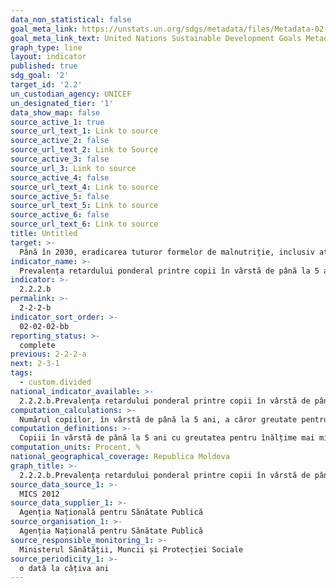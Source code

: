 ```yaml
---
data_non_statistical: false
goal_meta_link: https://unstats.un.org/sdgs/metadata/files/Metadata-02-02-02a.pdf
goal_meta_link_text: United Nations Sustainable Development Goals Metadata (pdf 232kB)
graph_type: line
layout: indicator
published: true
sdg_goal: '2'
target_id: '2.2'
un_custodian_agency: UNICEF
un_designated_tier: '1'
data_show_map: false
source_active_1: true
source_url_text_1: Link to source
source_active_2: false
source_url_text_2: Link to Source
source_active_3: false
source_url_3: Link to source
source_active_4: false
source_url_text_4: Link to source
source_active_5: false
source_url_text_5: Link to source
source_active_6: false
source_url_text_6: Link to source
title: Untitled
target: >-
  Până în 2030, eradicarea tuturor formelor de malnutriție, inclusiv atingerea până în 2025 a țintelor convenite la nivel internațional cu privire la greutatea și talia joasă la copiii sub vârsta de 5 ani, și abordarea necesităților nutriționale ale adolescentelor, femeilor însărcinate și celor care alăptează, cât și a persoanelor în vârstă
indicator_name: >-
  Prevalența retardului ponderal printre copii în vârstă de până la 5 ani
indicator: >-
  2.2.2.b
permalink: >-
  2-2-2-b
indicator_sort_order: >-
  02-02-02-bb
reporting_status: >-
  complete
previous: 2-2-2-a
next: 2-3-1
tags:
  - custom.divided
national_indicator_available: >-
  2.2.2.b.Prevalența retardului ponderal printre copii în vârstă de până la 5 ani
computation_calculations: >-
  Numărul copiilor, în vârstă de până la 5 ani, a căror greutate pentru vârsta respectivă este mai mică cu două deviații standard de la mediana populației de referință, raportat la numărul total de copii în vârstă de până la 5 ani.
computation_definitions: >-
  Copiii în vârstă de până la 5 ani cu greutatea pentru înălțime mai mică cu două deviații standard de la mediana pentru populația de referință, sunt considerați cu retard ponderal moderat sau sever, iar cei cu indicele mai mic cu trei deviații standard de la mediana de referință sunt considerați cu retard ponderal sever. Retardul ponderal este, de regulă, rezultatul unei deficiențe nutriționale recente. Indicele poate avea variații semnificative de sezon, în funcție de disponibilitatea alimentelor sau prevalența bolilor. Indicatorul este estimat în baza metodologiei standardizate cu utilizare a Standardelor pentru Creșterea Copiilor ale Organizației Mondiale a Sănătății.
computation_units: Procent, %
national_geographical_coverage: Republica Moldova
graph_title: >-
  2.2.2.b.Prevalența retardului ponderal printre copii în vârstă de până la 5 ani
source_data_source_1: >-
  MICS 2012
source_data_supplier_1: >-
  Agenția Națională pentru Sănătate Publică
source_organisation_1: >-
  Agenția Națională pentru Sănătate Publică
source_responsible_monitoring_1: >-
  Ministerul Sănătății, Muncii și Protecției Sociale
source_periodicity_1: >-
  o dată la câțiva ani
---
```

